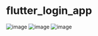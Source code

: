 # flutter_login_app

![image](https://github.com/AdisornNangnoi/flutter_login_app/assets/113957028/caf7073a-7211-4902-bf68-c262616d003e)
![image](https://github.com/AdisornNangnoi/flutter_login_app/assets/113957028/6840cbd6-72fe-4858-917d-171462aff956)
![image](https://github.com/AdisornNangnoi/flutter_login_app/assets/113957028/266b4d08-7201-49eb-92e1-987662ba09e5)
